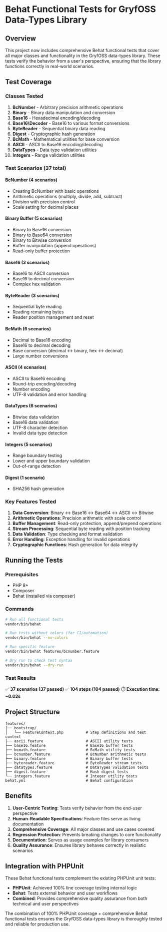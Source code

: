 # Behat Functional Tests for GryfOSS Data-Types Library

## Overview

This project now includes comprehensive Behat functional tests that cover all major classes and functionality in the GryfOSS data-types library. These tests verify the behavior from a user's perspective, ensuring that the library functions correctly in real-world scenarios.

## Test Coverage

### Classes Tested

1. **BcNumber** - Arbitrary precision arithmetic operations
2. **Binary** - Binary data manipulation and conversion
3. **Base16** - Hexadecimal encoding/decoding
4. **Base16\Decoder** - Base16 to various format conversions
5. **ByteReader** - Sequential binary data reading
6. **Digest** - Cryptographic hash generation
7. **BcMath** - Mathematical utilities for base conversion
8. **ASCII** - ASCII to Base16 encoding/decoding
9. **DataTypes** - Data type validation utilities
10. **Integers** - Range validation utilities

### Test Scenarios (37 total)

#### BcNumber (4 scenarios)
- Creating BcNumber with basic operations
- Arithmetic operations (multiply, divide, add, subtract)
- Division with precision control
- Scale setting for decimal places

#### Binary Buffer (5 scenarios)
- Binary to Base16 conversion
- Binary to Base64 conversion
- Binary to Bitwise conversion
- Buffer manipulation (append operations)
- Read-only buffer protection

#### Base16 (3 scenarios)
- Base16 to ASCII conversion
- Base16 to decimal conversion
- Complex hex validation

#### ByteReader (3 scenarios)
- Sequential byte reading
- Reading remaining bytes
- Reader position management and reset

#### BcMath (6 scenarios)
- Decimal to Base16 encoding
- Base16 to decimal decoding
- Base conversion (decimal ↔ binary, hex ↔ decimal)
- Large number conversions

#### ASCII (4 scenarios)
- ASCII to Base16 encoding
- Round-trip encoding/decoding
- Number encoding
- UTF-8 validation and error handling

#### DataTypes (6 scenarios)
- Bitwise data validation
- Base16 data validation
- UTF-8 character detection
- Invalid data type detection

#### Integers (5 scenarios)
- Range boundary testing
- Lower and upper boundary validation
- Out-of-range detection

#### Digest (1 scenario)
- SHA256 hash generation

### Key Features Tested

1. **Data Conversion**: Binary ↔ Base16 ↔ Base64 ↔ ASCII ↔ Bitwise
2. **Arithmetic Operations**: Precision arithmetic with scale control
3. **Buffer Management**: Read-only protection, append/prepend operations
4. **Stream Processing**: Sequential byte reading with position tracking
5. **Data Validation**: Type checking and format validation
6. **Error Handling**: Exception handling for invalid operations
7. **Cryptographic Functions**: Hash generation for data integrity

## Running the Tests

### Prerequisites
- PHP 8+
- Composer
- Behat (installed via composer)

### Commands

```bash
# Run all functional tests
vendor/bin/behat

# Run tests without colors (for CI/automation)
vendor/bin/behat --no-colors

# Run specific feature
vendor/bin/behat features/bcnumber.feature

# Dry run to check test syntax
vendor/bin/behat --dry-run
```

### Test Results
✅ **37 scenarios (37 passed)**
✅ **104 steps (104 passed)**
⏱️ **Execution time: ~0.02s**

## Project Structure

```
features/
├── bootstrap/
│   └── FeatureContext.php          # Step definitions and test context
├── ascii.feature                   # ASCII utility tests
├── base16.feature                  # Base16 buffer tests
├── bcmath.feature                  # BcMath utility tests
├── bcnumber.feature                # BcNumber arithmetic tests
├── binary.feature                  # Binary buffer tests
├── bytereader.feature              # ByteReader stream tests
├── datatypes.feature               # DataTypes validation tests
├── digest.feature                  # Hash digest tests
└── integers.feature                # Integer utility tests
behat.yml                           # Behat configuration
```

## Benefits

1. **User-Centric Testing**: Tests verify behavior from the end-user perspective
2. **Human-Readable Specifications**: Feature files serve as living documentation
3. **Comprehensive Coverage**: All major classes and use cases covered
4. **Regression Protection**: Prevents breaking changes to core functionality
5. **Documentation**: Serves as usage examples for library consumers
6. **Quality Assurance**: Ensures library behaves correctly in realistic scenarios

## Integration with PHPUnit

These Behat functional tests complement the existing PHPUnit unit tests:
- **PHPUnit**: Achieved 100% line coverage testing internal logic
- **Behat**: Tests external behavior and user workflows
- **Combined**: Provides comprehensive quality assurance from both technical and user perspectives

The combination of 100% PHPUnit coverage + comprehensive Behat functional tests ensures the GryfOSS data-types library is thoroughly tested and reliable for production use.
